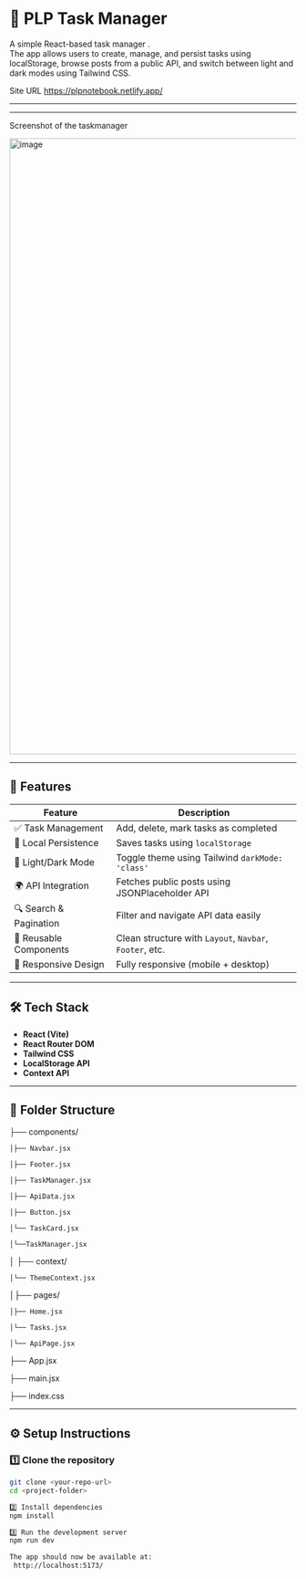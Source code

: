 # 📝 PLP Task Manager

A simple React-based task manager .  
The app allows users to create, manage, and persist tasks using localStorage, browse posts from a public API, and switch between light and dark modes using Tailwind CSS.

Site URL https://plpnotebook.netlify.app/

---

---
Screenshot of the taskmanager

<img width="1920" height="1080" alt="image" src="https://github.com/user-attachments/assets/608e86ff-323a-4d27-8e91-35d45b9012c0" />

---

## 🚀 Features

| Feature | Description |
|--------|-------------|
| ✅ Task Management | Add, delete, mark tasks as completed |
| 💾 Local Persistence | Saves tasks using `localStorage` |
| 🌙 Light/Dark Mode | Toggle theme using Tailwind `darkMode: 'class'` |
| 🌍 API Integration | Fetches public posts using JSONPlaceholder API |
| 🔍 Search & Pagination | Filter and navigate API data easily |
| 🧱 Reusable Components | Clean structure with `Layout`, `Navbar`, `Footer`, etc. |
| 📱 Responsive Design | Fully responsive (mobile + desktop) |

---

## 🛠️ Tech Stack

- **React (Vite)**
- **React Router DOM**
- **Tailwind CSS**
- **LocalStorage API**
- **Context API** 

---

## 📁 Folder Structure
├── components/

    │├── Navbar.jsx

    │├── Footer.jsx

    │├── TaskManager.jsx

    │├── ApiData.jsx

    │├── Button.jsx

    │└── TaskCard.jsx 

    │└──TaskManager.jsx

│
├── context/

    │└── ThemeContext.jsx

│├── pages/

    │├── Home.jsx

    │└── Tasks.jsx

    │└── ApiPage.jsx

├── App.jsx

├── main.jsx

├── index.css


---

## ⚙️ Setup Instructions

### 1️⃣ Clone the repository

```bash
git clone <your-repo-url>
cd <project-folder>

2️⃣ Install dependencies
npm install

3️⃣ Run the development server
npm run dev

The app should now be available at:
 http://localhost:5173/

 
